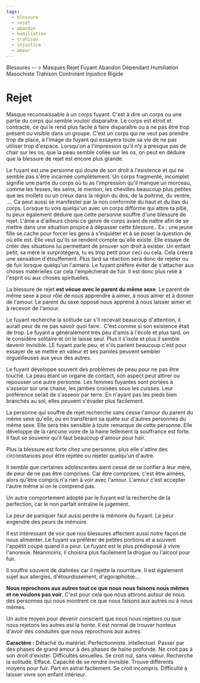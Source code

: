 ```yaml
---
tags:
  - blessure
  - rejet
  - abandon
  - humiliation
  - trahison
  - injustice
  - amour
---
```

Blessures -- > Masques
Rejet                Fuyant
Abandon         Dépendant
Humiliation     Masochiste
Trahison           Controlant
Injustice           Rigide


# Rejet

Masque reconnaissable à un corps fuyant. C'est à dire un corps ou une partie du corps qui semble vouloir disparaitre. Le corps est étroit et contracté, ce qui le rend plus facile à faire disparaître ou à ne pas être trop présent ou visible dans un groupe. C'est un corps qui ne veut pas prendre trop de place, à l'image du fuyant qui essayera toute sa vie de ne pas utiliser trop d'espace. Lorsqu'on a l'impression qu'il n'y a presque pas de chair sur les os, que la peau semble collée sur les os, on peut en déduire que la blessure de rejet est encore plus grande.

Le fuyant est une personne qui doute de son droit à l'existence et qui ne semble pas s'être incarnée complétement.
Un corps fragmenté, incomplet signifie une partie du corps où tu as l'impression qu'il manque un morceau, comme les fesses, les seins, le menton, les chevilles beaucoup plus petites que les mollets ou un creux dans la région du dos, de la poitrine, du ventre, .... Ca peut aussi se manifester par la non conformité du haut et du bas du corps.
Lorsque tu vois quelqu'un avec un corps difforme qui attire ta pitié, tu peux également déduire que cette personne souffre d'une blessure de rejet. L'âme a d'ailleurs choisi ce genre de corps avant de naître afin de se mettre dans une situation propice à dépasser cette blessure..
Ex : une jeune fille se cache pour forcer les gens à s'inquiéter et à se poser la question de où elle est. Elle veut qu'ils se rendent compte qu'elle existe. Elle essaye de créer des situations lui permettant de prouver son droit à exister.
Un enfant petit, sa mère le surprotégera, tu es trop petit pour ceci ou cela. Cela créera une sensation d'étouffement. Plus tard sa réaction sera donc de rejeter ou de fuir lorsque quelqu'un l'aimera.
Le fuyant préfère éviter de s'attacher aux choses matérielles car cela l'empêcherait de fuir. Il est donc plus relié à l'esprit ou aux choses spirituelles.

La blessure de rejet **est vécue avec le parent du même sexe**.
Le parent de même sexe a pour rôle de nous apprendre à aimer, à nous aimer et à donner de l'amour. Le parent du sexe opposé nous apprend à nous laisser aimer et à recevoir de l'amour.

Le fuyant recherche la solitude car s'il recevait beaucoup d'attention, il aurait peur de ne pas savoir quoi faire.. C'est comme si son existence était de trop.
Le fuyant a généralement très peu d'amis à l'école et plus tard. on le considère solitaire et on le laisse seul. Plus il s'isole et plus il semble devenir invisible.
LE fuyant parle peu, et s'ils parlent beaucoup c'est pour essayer de se mettre en valeur et ses paroles peuvent sembler orgueilleuses aux yeux des autres.

Le fuyant développe souvent des problèmes de peau pour ne pas être touché. La peau étant un organe de contact, son aspect peut attirer ou repousser une autre personne.
Les femmes fuyantes sont portées à s'asseoir sur une chaise, les jambes croisées sous les cuisses. Leur préférence serait de s'asseoir par terre. En n'ayant pas les pieds bien branchés au sol, elles peuvent s'évader plus facilement.

La personne qui souffre de rejet recherche sans cesse l'amour du parent du même sexe qu'elle, ou en transférant sa quête sur d'autres personnes du même sexe. Elle sera très sensible à toute remarque de cette personne. Elle développe de la rancune voire de la haine tellement la souffrance est forte. Il faut se souvenir qu'il faut beaucoup d'amour pour haïr.

Plus la blessure est forte chez une personne, plus elle s'attire des circonstances pour être rejetée ou rejeter quelqu'un d'autre.

Il semble que certaines adolescentes aient cessé de se confier à leur mère, de peur de ne pas être comprises. Car être comprises, c'est être aimées, alors qu'être compris n'a rien à voir avec l'amour. L'amour c'est accepter l'autre même si on le comprend pas.

Un autre comportement adopté par le fuyant est la recherche de la perfection, car le non parfait entraîne le jugement.

La peur de paniquer faut aussi perdre la mémoire du fuyant. La peur engendre des peurs de mémoire.

Il est intéressant de voir que nos blessures affectent aussi notre façon de nous alimenter. Le fuyant va préférer de petites portions et a souvent l'appétit coupé quand il a peur. Le fuyant est le plus prédisposé à vivre l'anorexie. Néanmoins, il choisira plus facilement la drogue ou l'alcool pour fuir.

Il souffre souvent de diahrées car il rejette la nourriture. Il est également sujet aux allergies, d'étourdissement, d'agoraphobie...

**Nous reprochons aux autres tout ce que nous nous faisons nous mêmes et ne voulons pas voir**.
C'est pour cela que nous attirons autour de nous des personnes qui nous montrent ce que nous faisons aux autres ou à nous mêmes.

Un autre moyen pour devenir conscient que nous nous rejetons ou que nous rejetons les autres est la honte. Il est normal de trouver honteux d'avoir des conduites que nous reprochons aux autres.

**Caractère :** Détaché du matériel. Perfectionniste. Intellectuel. Passer par des phases de grand amour à des phases de haine profonde. Ne croit pas à son droit d'exister. Difficultés sexuelles. Se croit nul, sans valeur. Recherche la solitude. Effacé. Capacité de se rendre invisible. Trouve différents moyens pour fuir. Part en astral facilement. Se croit incompris. Difficulté à laisser vivre son enfant intérieur.